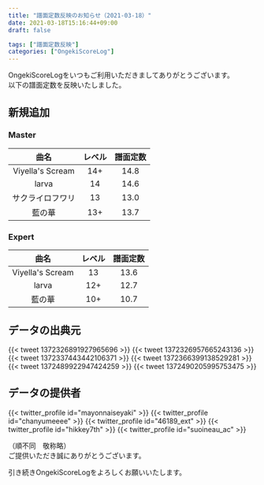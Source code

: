 ```yaml
---
title: "譜面定数反映のお知らせ（2021-03-18）"
date: 2021-03-18T15:16:44+09:00
draft: false

tags: ["譜面定数反映"]
categories: ["OngekiScoreLog"]
---
```


OngekiScoreLogをいつもご利用いただきましてありがとうございます。  
以下の譜面定数を反映いたしました。

<!--more-->

## 新規追加

### Master

| 曲名 | レベル | 譜面定数 |
|:-:|:-:|:-:|
| Viyella's Scream | 14+ | 14.8 |
| larva | 14 | 14.6 |
| サクライロフワリ | 13 | 13.0 |
| 藍の華 | 13+ | 13.7 |

### Expert

| 曲名 | レベル | 譜面定数 |
|:-:|:-:|:-:|
| Viyella's Scream | 13 | 13.6 |
| larva | 12+ | 12.7 |
| 藍の華 | 10+ | 10.7 |

## データの出典元

{{< tweet 1372326891927965696 >}}
{{< tweet 1372326957665243136 >}}
{{< tweet 1372337443442106371 >}}
{{< tweet 1372366399138529281 >}}
{{< tweet 1372489922947424259 >}}
{{< tweet 1372490205995753475 >}}

## データの提供者

{{< twitter_profile id="mayonnaiseyaki" >}}
{{< twitter_profile id="chanyumeeee" >}}
{{< twitter_profile id="46189_ext" >}}
{{< twitter_profile id="hikkey7th" >}}
{{< twitter_profile id="suoineau_ac" >}}

（順不同　敬称略）  
ご提供いただき誠にありがとうございます。

引き続きOngekiScoreLogをよろしくお願いいたします。
